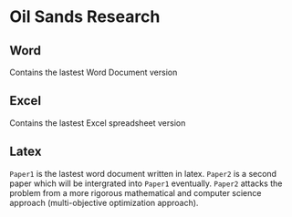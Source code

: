 # Oil Sands Research

## Word
Contains the lastest Word Document version

## Excel
Contains the lastest Excel spreadsheet version

## Latex
```Paper1``` is the lastest word document written in latex. ```Paper2``` is a second paper
which will be intergrated into ```Paper1``` eventually. ```Paper2``` attacks the problem
from a more rigorous mathematical and computer science approach (multi-objective optimization
approach).  
